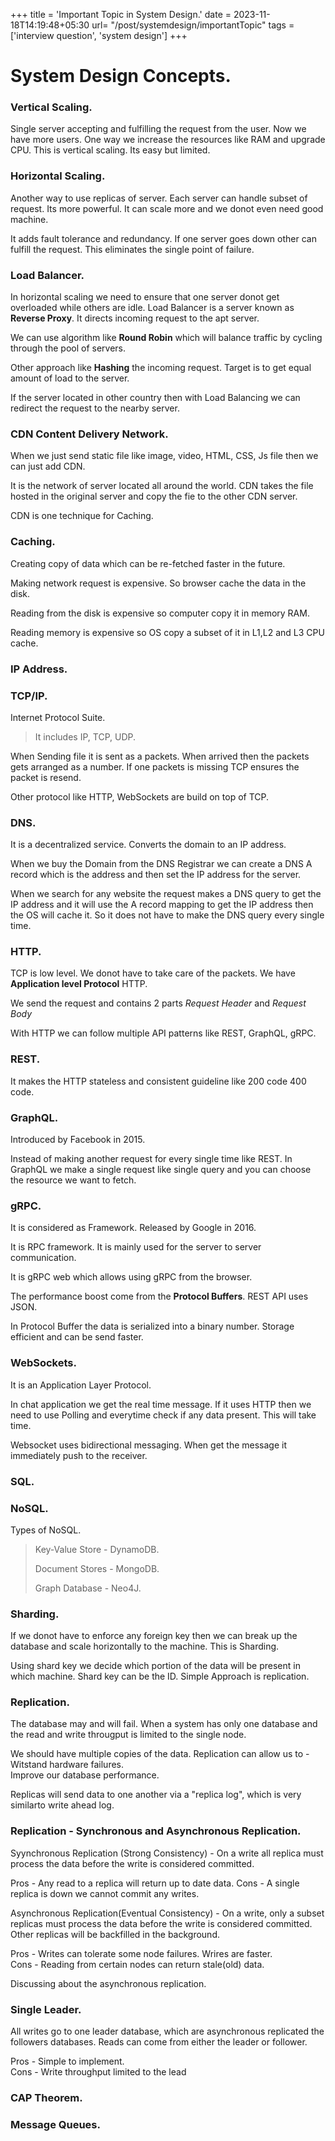 +++
title = 'Important Topic in System Design.'
date = 2023-11-18T14:19:48+05:30
url= "/post/systemdesign/importantTopic"
tags = ['interview question', 'system design']
+++



# System Design Concepts.

### Vertical Scaling.
Single server accepting and fulfilling the request from the user. Now we have more users. One way we increase the resources like RAM and upgrade CPU. This is vertical scaling. Its easy but limited.
### Horizontal Scaling.
Another way to use replicas of server. Each server can handle subset of request. Its more powerful. It can scale more and we donot even need good machine.

It adds fault tolerance and redundancy. If one server goes down other can fulfill the request. This eliminates the single point of failure.
### Load Balancer.
In horizontal scaling we need to ensure that one server donot get overloaded while others are idle.
Load Balancer is a server known as **Reverse Proxy**. It directs incoming request to the apt server.

We can use algorithm like **Round Robin** which will balance traffic by cycling through the pool of servers.

Other approach like **Hashing** the incoming request. Target is to get equal amount of load to the server.

If the server located in other country then with Load Balancing we can redirect the request to the nearby server.
### CDN Content Delivery Network.
When we just send static file like image, video, HTML, CSS, Js file then we can just add CDN.

It is the network of server located all around the world. CDN takes the file hosted in the original server and copy the fie to the other CDN server.

CDN is one technique for Caching.
### Caching.
Creating copy of data which can be re-fetched faster in the future.

Making network request is expensive. So browser cache the data in the disk.

Reading from the disk is expensive so computer copy it in memory RAM.

Reading memory is expensive so OS copy a subset of it in L1,L2 and L3 CPU cache.
### IP Address.

### TCP/IP.
Internet Protocol Suite.
> It includes IP, TCP, UDP.

When Sending file it is sent as a packets. When arrived then the packets gets arranged as a number. If one packets is missing TCP ensures the packet is resend.

Other protocol like HTTP, WebSockets are build on top of TCP.
### DNS.
It is a decentralized service. Converts the domain to an IP address.

When we buy the Domain from the DNS Registrar we can create a DNS A record which is the address and then set the IP address for the server.

When we search for any website the request makes a DNS query to get the IP address and it will use the A record mapping to get the IP address then the OS will cache it. So it does not have to make the DNS query every single time.
### HTTP.
TCP is low level. We donot have to take care of the packets. We have **Application level Protocol** HTTP.

We send the request and contains 2 parts *Request Header* and *Request Body*

With HTTP we can follow multiple API patterns like REST, GraphQL, gRPC.
### REST.
It makes the HTTP stateless and consistent guideline like 200 code 400 code.
### GraphQL.
Introduced by Facebook in 2015.

Instead of making another request for every single time like REST. In GraphQL we make a single request like single query and you can choose the resource we want to fetch.
### gRPC.
It is considered as Framework. Released by Google in 2016.

It is RPC framework. It is mainly used for the server to server communication.

It is gRPC web which allows using gRPC from the browser.

The performance boost come from the **Protocol Buffers**. REST API uses JSON.

In Protocol Buffer the data is serialized into a binary number. Storage efficient and can be send faster.
### WebSockets.
It is an Application Layer Protocol.

In chat application we get the real time message. If it uses HTTP then we need to use Polling and everytime check if any data present. This will take time.

Websocket uses bidirectional messaging. When get the message it immediately push to the receiver.
### SQL.
### NoSQL.
Types of NoSQL.
> Key-Value Store - DynamoDB.
>
> Document Stores - MongoDB.
>
> Graph Database - Neo4J.


### Sharding.
If we donot have to enforce any foreign key then we can break up the database and scale horizontally to the machine. This is Sharding.

Using shard key we decide which portion of the data will be present in which machine. Shard key can be the ID. Simple Approach is replication.
### Replication.
The database may and will fail. When a system has only one database and the read and write througput is limited to the single node.

We should have multiple copies of the data. Replication can allow us to - Witstand hardware failures.  
Improve our database performance.

Replicas will send data to one another via a "replica log", which is very similarto write ahead log.

### Replication - Synchronous and Asynchronous Replication.

Syynchronous Replication (Strong Consistency) - On a write all replica must process the data before the write is considered committed.

Pros - Any read to a replica will return up to date data.
Cons - A single replica is down we cannot commit any writes.

Asynchronous Replication(Eventual Consistency) - On a write, only a subset replicas must process the data before the write is considered committed. Other replicas will be backfilled in the background.

Pros - Writes can tolerate some node failures. Wrires are faster.  
Cons - Reading from certain nodes can return stale(old) data.

Discussing about the asynchronous replication.

### Single Leader.

All writes go to one leader database, which are asynchronous replicated the followers databases. Reads can come from either the leader or follower.

Pros - Simple to implement.  
Cons - Write throughput limited to the lead
### CAP Theorem.
### Message Queues.

